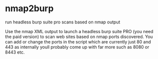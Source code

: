 # nmap2burp
run headless burp suite pro scans based on nmap output

Use the nmap XML output to launch a headless burp suite PRO (you need the paid version) to scan web sites based on nmap ports discovered.
You can add or change the ports in the script which are currently just 80 and 443 as internally youll probably come up with far more such as 8080
or 8443 etc.

